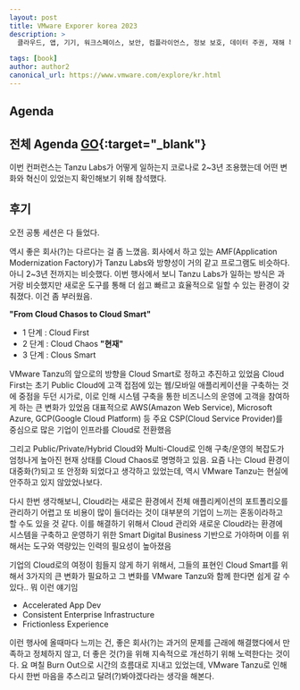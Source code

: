 ```yaml
---
layout: post
title: VMware Exporer korea 2023
description: >
  클라우드, 앱, 기기, 워크스페이스, 보안, 컴플라이언스, 정보 보호, 데이터 주권, 재해 복구에 이르기까지 간소화된 엔드 투 엔드 툴과 플랫폼을 통한 성공적인 멀티 클라우드 운영 방안에 대해 인사이트를 얻을 수 있으며, 다양한 산업군의 개발자와 커뮤니케이션을 할 수 있다.

tags: [book]
author: author2
canonical_url: https://www.vmware.com/explore/kr.html
---
```



## Agenda
## 전체 Agenda [GO](https://www.vmware.com/explore/kr/agenda.html){:target="_blank"}

이번 컨퍼런스는 Tanzu Labs가 어떻게 일하는지 코로나로 2~3년 조용했는데 어떤 변화와 혁신이 있었는지 확인해보기 위해 참석했다.

## 후기
오전 공통 세션은 다 들었다.


역시 좋은 회사(?)는 다르다는 걸 좀 느꼈음.
회사에서 하고 있는 AMF(Application Modernization Factory)가 Tanzu Labs와 방향성이 거의 같고 프로그램도 비슷하다. 아니 2~3년 전까지는 비슷했다.
이번 행사에서 보니 Tanzu Labs가 일하는 방식은 과거랑 비슷했지만 새로운 도구를 통해 더 쉽고 빠르고 효율적으로 일할 수 있는 환경이 갖춰졌다. 이건 좀 부러웠음.

**"From Cloud Chasos to Cloud Smart"**

- 1 단계 : Cloud First
- 2 단계 : Cloud Chaos **"현재"**
- 3 단계 : Clous Smart

VMware Tanzu의 앞으로의 방향을 Cloud Smart로 정하고 추진하고 있었음
Cloud First는 초기 Public Cloud에 고객 접점에 있는 웹/모바일 애플리케이션을 구축하는 것에 중점을 두던 시가로, 이로 인해 시스템 구축을 통한 비즈니스의 운영에 고객을 참여하게 하는 큰 변화가 있었음
대표적으로 AWS(Amazon Web Service), Microsoft Azure, GCP(Google Cloud Platform) 등 주요 CSP(Cloud Service Provider)를 중심으로 많은 기업이 인프라를 Cloud로 전환했음 

그리고 Public/Private/Hybrid Cloud와 Multi-Cloud로 인해 구축/운영의 복잡도가 엄청나게 높아진 현재 상태를 Cloud Chaos로 명명하고 있음. 요즘 나는 Cloud 환경이 대중화(?)되고 또 안정화 되었다고 생각하고 있었는데, 역시 VMware Tanzu는 현실에 안주하고 있지 않았었나보다.

다시 한번 생각해보니, Cloud라는 새로은 환경에서 전체 애플리케이션의 포트폴리오를 관리하기 어렵고 또 비용이 많이 들더라는 것이 대부분의 기업이 느끼는 혼동이라하고 할 수도 있을 것 같다. 이를 해결하기 위해서 Cloud 관리와 새로운 Cloud라는 환경에 시스템을 구축하고 운영하기 위한 Smart Digital Business 기반으로 가야하며 이를 위해서는 도구와 역량있는 인력의 필요성이 높아졌음

기업의 Cloud로의 여정이 힘들지 않게 하기 위해서, 그들의 표현인 Cloud Smart를 위해서 3가지의 큰 변화가 필요하고 그 변화를 VMware Tanzu와 함께 한다면 쉽게 갈 수 있다.. 뭐 이런 얘기임
- Accelerated App Dev
- Consistent Enterprise Infrastructure
- Frictionless Experience


이런 행사에 올때마다 느끼는 건, 좋은 회사(?)는 과거의 문제를 근래에 해결했다에서 만족하고 정체하지 않고, 더 좋은 것(?)을 위해 지속적으로 개선하기 위해 노력한다는 것이다.
요 며칠 Burn Out으로 시간의 흐름대로 지내고 있었는데, VMware Tanzu로 인해 다시 한번 마음을 추스리고 달려(?)봐야겠다라는 생각을 해본다.